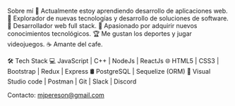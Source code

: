 Sobre mí
🔭 Actualmente estoy aprendiendo desarrollo de aplicaciones web.
🤔 Explorador de nuevas tecnologías y desarrollo de soluciones de software.
💼 Desarrollador web full stack.
🔎 Apasionado por adquirir nuevos conocimientos tecnológicos.
🏆 Me gustan los deportes y jugar videojuegos.
☕ Amante del cafe.

🛠 Tech Stack
💻   JavaScript | C++ | NodeJs | ReactJs
🌐   HTML5 | CSS3 | Bootstrap | Redux | Express
🛢   PostgreSQL | Sequelize (ORM)
🔧   Visual Studio code | Postman | Git | Slack | Discord

Contacto:
mjpereson@gmail.com
